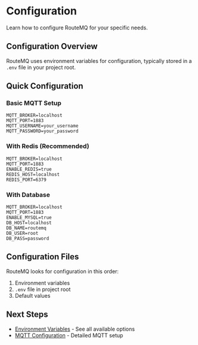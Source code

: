 # Configuration

Learn how to configure RouteMQ for your specific needs.

## Configuration Overview

RouteMQ uses environment variables for configuration, typically stored in a `.env` file in your project root.

## Quick Configuration

### Basic MQTT Setup

```env
MQTT_BROKER=localhost
MQTT_PORT=1883
MQTT_USERNAME=your_username
MQTT_PASSWORD=your_password
```

### With Redis (Recommended)

```env
MQTT_BROKER=localhost
MQTT_PORT=1883
ENABLE_REDIS=true
REDIS_HOST=localhost
REDIS_PORT=6379
```

### With Database

```env
MQTT_BROKER=localhost
MQTT_PORT=1883
ENABLE_MYSQL=true
DB_HOST=localhost
DB_NAME=routemq
DB_USER=root
DB_PASS=password
```

## Configuration Files

RouteMQ looks for configuration in this order:

1. Environment variables
2. `.env` file in project root
3. Default values

## Next Steps

- [Environment Variables](environment-variables.md) - See all available options
- [MQTT Configuration](mqtt-configuration.md) - Detailed MQTT setup

